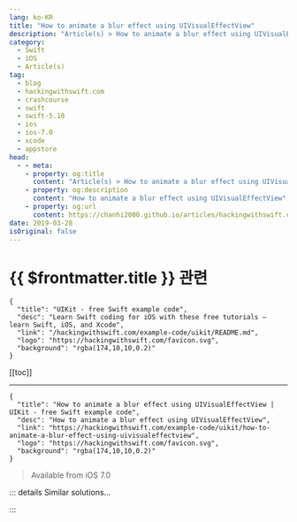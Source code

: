 ```yaml
---
lang: ko-KR
title: "How to animate a blur effect using UIVisualEffectView"
description: "Article(s) > How to animate a blur effect using UIVisualEffectView"
category:
  - Swift
  - iOS
  - Article(s)
tag: 
  - blog
  - hackingwithswift.com
  - crashcourse
  - swift
  - swift-5.10
  - ios
  - ios-7.0
  - xcode
  - appstore
head:
  - - meta:
    - property: og:title
      content: "Article(s) > How to animate a blur effect using UIVisualEffectView"
    - property: og:description
      content: "How to animate a blur effect using UIVisualEffectView"
    - property: og:url
      content: https://chanhi2000.github.io/articles/hackingwithswift.com/example-code/uikit/how-to-animate-a-blur-effect-using-uivisualeffectview.html
date: 2019-03-28
isOriginal: false
---
```


# {{ $frontmatter.title }} 관련

```component VPCard
{
  "title": "UIKit - free Swift example code",
  "desc": "Learn Swift coding for iOS with these free tutorials – learn Swift, iOS, and Xcode",
  "link": "/hackingwithswift.com/example-code/uikit/README.md",
  "logo": "https://hackingwithswift.com/favicon.svg",
  "background": "rgba(174,10,10,0.2)"
}
```

[[toc]]

---

```component VPCard
{
  "title": "How to animate a blur effect using UIVisualEffectView | UIKit - free Swift example code",
  "desc": "How to animate a blur effect using UIVisualEffectView",
  "link": "https://hackingwithswift.com/example-code/uikit/how-to-animate-a-blur-effect-using-uivisualeffectview",
  "logo": "https://hackingwithswift.com/favicon.svg",
  "background": "rgba(174,10,10,0.2)"
}
```

> Available from iOS 7.0

<!-- TODO: 작성 -->

<!--
UIKit’s `UIVisualEffectView` class lets us add blurring effects to any view, optionally also combining a vibrancy effect to overlaid controls to help make them stand out. This makes it perfect for partly obscuring background content when you want to present information on top, and you can even animate that presentation if you want.

First, place a `UIVisualEffectView` into your view controller, either using code or using IB with an outlet.

When your app launches you should clear the `effect` property of your visual effect view, causing it to do nothing:

```swift
visualEffectView.effect = nil
```

When you want the blur to animate in – i.e., when you’re ready to show information on top – just set that `effect` property to a new instance of `UIBlurEffect` inside an animation block, like this:

```swift
UIView.animate(withDuration: 5) {
    self.visualEffectView.effect = UIBlurEffect(style: UIBlurEffect.Style.prominent)
}
```

UIKit will take care of the rest!

-->

::: details Similar solutions…

<!--
/example-code/uikit/how-to-add-blur-and-vibrancy-using-uivisualeffectview">How to add blur and vibrancy using UIVisualEffectView 
/quick-start/swiftui/how-to-blur-a-view">How to blur a view 
/example-code/uikit/how-to-animate-views-with-spring-damping-using-animatewithduration">How to animate views with spring damping using animate(withDuration:) 
/example-code/uikit/how-to-animate-views-using-animatewithduration">How to animate views using animate(withDuration:) 
/example-code/uikit/how-to-animate-when-your-size-class-changes-willtransitionto">How to animate when your size class changes: willTransition(to:)</a>
-->

:::

